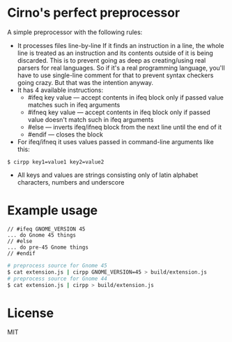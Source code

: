# Cirno's perfect preprocessor
A simple preprocessor with the following rules:
* It processes files line-by-line
If it finds an instruction in a line, the whole line is treated as an instruction
and its contents outside of it is being discarded. This is to prevent going as deep
as creating/using real parsers for real languages. So if it's a real programming language,
you'll have to use single-line comment for that to prevent syntax checkers going crazy.
But that was the intention anyway.
* It has 4 available instructions:
  * #ifeq key value — accept contents in ifeq block only if passed value matches such in ifeq arguments
  * #ifneq key value — accept contents in ifeq block only if passed value doesn't match such in ifeq arguments
  * #else — inverts ifeq/ifneq block from the next line until the end of it
  * #endif — closes the block
* For ifeq/ifneq it uses values passed in command-line arguments like this:
```
$ cirpp key1=value1 key2=value2
```
* All keys and values are strings consisting only of latin alphabet characters, numbers and underscore

# Example usage
```
// #ifeq GNOME_VERSION 45
... do Gnome 45 things
// #else
... do pre-45 Gnome things
// #endif
```

```sh
# preprocess source for Gnome 45
$ cat extension.js | cirpp GNOME_VERSION=45 > build/extension.js
# preprocess source for Gnome 44
$ cat extension.js | cirpp > build/extension.js
```

# License
MIT
